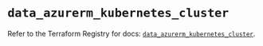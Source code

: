 # `data_azurerm_kubernetes_cluster`

Refer to the Terraform Registry for docs: [`data_azurerm_kubernetes_cluster`](https://registry.terraform.io/providers/hashicorp/azurerm/4.31.0/docs/data-sources/kubernetes_cluster).
